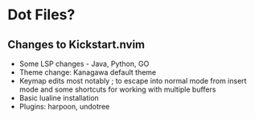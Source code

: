 # Dot Files?
## Changes to Kickstart.nvim
- Some LSP changes - Java, Python, GO
- Theme change: Kanagawa default theme
- Keymap edits most notably <leader><leader>; to escape into normal mode from insert mode and some shortcuts for working with multiple buffers
- Basic lualine installation
- Plugins: harpoon, undotree
